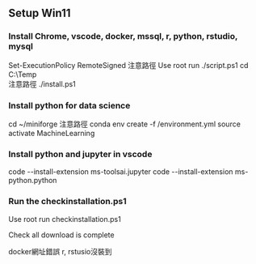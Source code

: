 ## Setup Win11 
### Install Chrome, vscode, docker, mssql, r, python, rstudio, mysql
Set-ExecutionPolicy RemoteSigned
注意路徑
Use root run ./script.ps1
cd C:\Temp\
注意路徑
./install.ps1
### Install python for data science
cd ~/miniforge
注意路徑
conda env create -f /environment.yml
source activate MachineLearning

### Install python and jupyter in vscode
code --install-extension ms-toolsai.jupyter
code --install-extension ms-python.python

### Run the checkinstallation.ps1
Use root run checkinstallation.ps1

Check all download is complete


docker網址錯誤
r, rstusio沒裝到